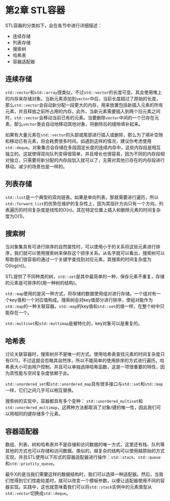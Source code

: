 # 第2章 STL容器

STL容器的分类如下，会在各节中进行详细描述：

- 连续存储
- 列表存储
- 搜索树
- 哈希表
- 容器适配器

## 连续存储

`std::vector`和`std::array`很类似，不过`std::vector`的长度可变。其会使用堆上的内存来存储对象。当新元素添加到`vector`中后，当前长度超过了原始的长度，那么`std::vector`会自动新分配一段更大的内存，用来放置包括新插入元素的所有元素，并且释放之前所占用的内存。此外，当新元素需要插入到两个旧元素之间时，`std::vector`会移动当前已有的元素。当要删除`vector`中间的一个已存在元素，那么`vector`类会自动地移动其他对象，将删除后的缝隙填补起来。

如果有大量元素在`std::vector`的头部或尾部进行插入或删除，那么为了填补空隙和移动已有元素，将会耗费很多时间。如遇到这样的情况，建议你考虑使用`std::deque`。对象集合会存储在多段固定长度的连续内存中，这些内存段是相互独立的。这就使得双向队列变得很简单，并且增长也很容易，因为不同的内存段相对独立，只需要将新分配的内存段加入就可以了，无需对其他已存在的内存段进行移动。减少的场景也是一样的。

## 列表存储

`std::list`是一个典型的双向链表。如果是单向列表，那就需要进行遍历，所以`std::forward_list`的优势在维护的复杂性上，因为其指针方向只有一个方向。列表遍历的时间复杂度是线性的O(n)。其在特定位置上插入和删除元素的时间复杂度为O(1)。

## 搜索树

当对象集具有可进行排序的自然属性时，可以使用小于的关系将这些元素进行排序，我们就可以使用搜索树来保存这个排序关系。从名字就可以看出，搜索树可以帮助我们很容易的通过一个关键字查找到对应元素，其搜索的时间复杂度为O(log(n))。

STL提供了不同种类的树，`std::set`是其中最简单的一种，保存元素不重复，存储的元素是可排序的(用一种树的结构)。

`std::map`使用的是另一种方式，将存储的数据使用组对进行存储。一个组对有一个key值和一个对应值构成。搜索树会对key值部分进行排序，使组对能作为`std::map`的一种关联容器。`std::map`的key值和`std::set`的值一样，在整个树中只能存在一个。

`std::multiset`和`std::multimap`是被特化的，key对象可以是重复的。

## 哈希表

讨论关联容器时，搜索树并不是唯一的方式。使用哈希表查找元素的时间复杂度只有O(1)，不过这就会忽略其自然序，所以不能简单的使用排序的方式进行遍历。哈希表大小可由用户控制，并且可以单独选择哈希函数，这是一项很重要的特性，因为其性能与空间复杂度依赖于此。

`std::unordered_set`和`std::unordered_map`具有很多接口与`std::set`和`std::map`一样，它们之间几乎可以相互替换。

搜索树的实现中，容器都具有多个变种： `std::unordered_multiset`和`std::unordered_multimap`，这两种方法都取消了对象/键的唯一性，因此我们可以用相同的键存储多个元素。

## 容器适配器

数组、列表、树和哈希表并不是存储和访问数据的唯一方式，这里还有栈、队列等其他的方式也可以存储和访问数据。类似的，越复杂的结构可以使用越原始的方式实现，并且STL使用以下形式的容器适配器进行操作：`std::stack`、`std::queue`和`std::priotity_queue`。

最牛X的是当我们需要这样的数据结构时，我们可以选择一种适配器。然后，当我们觉得到它们性能较差时，就可以改变一个模板参数，以便让适配器使用不同的容器实现。实践中，这也就意味着我们可以将`std::stack`实例中的元素类型从`std::vector`切换成`std::deque`。